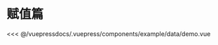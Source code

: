 # 赋值篇

<demo-block>
<example-data-demo slot="source"/>
 <<< @/vuepressdocs/.vuepress/components/example/data/demo.vue
</demo-block>

